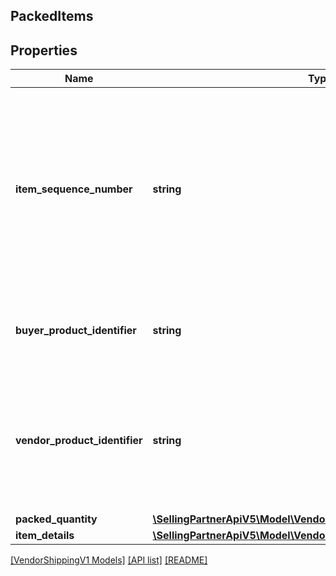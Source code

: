 ## PackedItems

## Properties

Name | Type | Description | Notes
------------ | ------------- | ------------- | -------------
**item_sequence_number** | **string** | Item sequence number for the item. The first item will be 001, the second 002, and so on. This number is used as a reference to refer to this item from the carton or pallet level. | [optional]
**buyer_product_identifier** | **string** | Buyer Standard Identification Number (ASIN) of an item. | [optional]
**vendor_product_identifier** | **string** | The vendor selected product identification of the item. Should be the same as was sent in the purchase order. | [optional]
**packed_quantity** | [**\SellingPartnerApiV5\Model\VendorShippingV1\ItemQuantity**](ItemQuantity.md) |  | [optional]
**item_details** | [**\SellingPartnerApiV5\Model\VendorShippingV1\PackageItemDetails**](PackageItemDetails.md) |  | [optional]

[[VendorShippingV1 Models]](../) [[API list]](../../Api) [[README]](../../../README.md)
